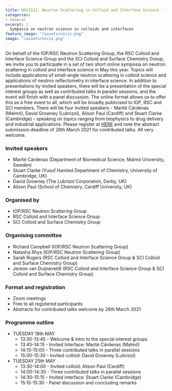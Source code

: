 ```yaml
---
title: NSCIS21: Neutron Scattering in Colloid and Interface Science - 18 & 25 MAY 2021
categories:
- General
excerpt: |
  Symposia on neutron science in colloids and interfaces
feature_image: "/assets/nscis.png"
image: "/assets/nscis.png"
---
```


On behalf of the IOP/RSC Neutron Scattering Group, the RSC Colloid and Interface Science Group and the SCI Colloid and Surface Chemistry Group, we invite you to participate in a set of two short online symposia on neutron scattering in colloid and interface science in May this year. 
Topics will include applications of small-angle neutron scattering in colloid science and applications of neutron reflectometry in interface science. 
In addition to presentations by invited speakers, there will be a presentation of the special interest groups as well as contributed talks in parallel sessions, and the event will finish with a panel discussion. 
The online format allows us to offer this as a free event to all, which will be broadly publicised to IOP, RSC and SCI members. 
There will be four invited speakers - Marité Cárdenas (Malmö), David Growney (Lubrizol), Alison Paul (Cardiff) and Stuart Clarke (Cambridge) - speaking on topics ranging from biophysics to drug delivery and industrial applications. 
Please register at [HERE](https://www.iopconferences.org/iop/1645/home) and note the abstract submission deadline of 26th March 2021 for contributed talks. 
All very welcome.

### Invited speakers

- Marité Cárdenas (Department of Biomedical Science, Malmö University, Sweden)
- Stuart Clarke (Yusuf Hamied Department of Chemistry, University of Cambridge, UK)
- David Growney (The Lubrizol Corporation, Derby, UK)
- Alison Paul (School of Chemistry, Cardiff University, UK)

### Organised by

- IOP/RSC Neutron Scattering Group
- RSC Colloid and Interface Science Group
- SCI Colloid and Surface Chemistry Group

### Organising committee
- Richard Campbell (IOP/RSC Neutron Scattering Group)
- Natasha Rhys (IOP/RSC Neutron Scattering Group)
- Sarah Rogers (RSC Colloid and Interface Science Group & SCI Colloid and Surface Chemistry Group)
- Jereon van Duijneveldt (RSC Colloid and Interface Science Group & SCI Colloid and Surface Chemistry Group)

### Format and registration
- Zoom meetings
- Free to all registered participants
- Abstracts for contributed talks welcome by 26th March 2021

### Programme outline

- TUESDAY 18th MAY
  - 13:30-13:45 - Welcome & intro to the special interest groups
  - 13:45-14:15 - Invited Interface: Marité Cárdenas (Malmö)
  - 14:15-15:00 - Three contributed talks in parallel sessions  
  - 15:00-15:30 - Invited colloid: David Growney (Lubrizol)
- TUESDAY 25th MAY
  - 13:30-14:00 - Invited colloid: Alison Paul (Cardiff)
  - 14:00-14:30 - Three contributed talks in parallel sessions
  - 14:30-15:15 - Invited interface: Stuart Clarke (Cambridge)
  - 15:15-15:30 - Panel discussion and concluding remarks
